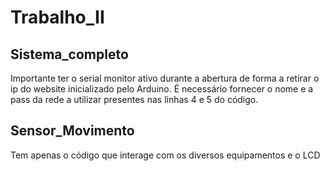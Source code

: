 # Trabalho_II

## Sistema_completo

Importante ter o serial monitor ativo durante a abertura de forma a retirar o ip do website inicializado pelo Arduino. É necessário fornecer o nome e a pass da rede a utilizar presentes nas linhas 4 e 5 do código.

## Sensor_Movimento

Tem apenas o código que interage com os diversos equipamentos e o LCD
